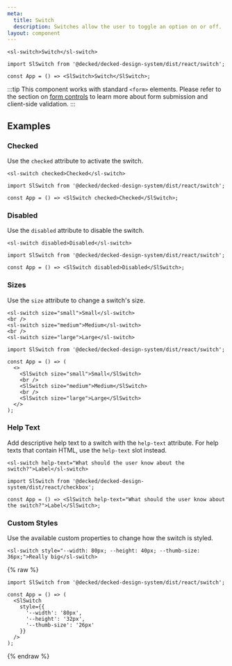 ```yaml
---
meta:
  title: Switch
  description: Switches allow the user to toggle an option on or off.
layout: component
---
```


```html:preview
<sl-switch>Switch</sl-switch>
```

```jsx:react
import SlSwitch from '@decked/decked-design-system/dist/react/switch';

const App = () => <SlSwitch>Switch</SlSwitch>;
```

:::tip
This component works with standard `<form>` elements. Please refer to the section on [form controls](/getting-started/form-controls) to learn more about form submission and client-side validation.
:::

## Examples

### Checked

Use the `checked` attribute to activate the switch.

```html:preview
<sl-switch checked>Checked</sl-switch>
```

```jsx:react
import SlSwitch from '@decked/decked-design-system/dist/react/switch';

const App = () => <SlSwitch checked>Checked</SlSwitch>;
```

### Disabled

Use the `disabled` attribute to disable the switch.

```html:preview
<sl-switch disabled>Disabled</sl-switch>
```

```jsx:react
import SlSwitch from '@decked/decked-design-system/dist/react/switch';

const App = () => <SlSwitch disabled>Disabled</SlSwitch>;
```

### Sizes

Use the `size` attribute to change a switch's size.

```html:preview
<sl-switch size="small">Small</sl-switch>
<br />
<sl-switch size="medium">Medium</sl-switch>
<br />
<sl-switch size="large">Large</sl-switch>
```

```jsx:react
import SlSwitch from '@decked/decked-design-system/dist/react/switch';

const App = () => (
  <>
    <SlSwitch size="small">Small</SlSwitch>
    <br />
    <SlSwitch size="medium">Medium</SlSwitch>
    <br />
    <SlSwitch size="large">Large</SlSwitch>
  </>
);
```

### Help Text

Add descriptive help text to a switch with the `help-text` attribute. For help texts that contain HTML, use the `help-text` slot instead.

```html:preview
<sl-switch help-text="What should the user know about the switch?">Label</sl-switch>
```

```jsx:react
import SlSwitch from '@decked/decked-design-system/dist/react/checkbox';

const App = () => <SlSwitch help-text="What should the user know about the switch?">Label</SlSwitch>;
```

### Custom Styles

Use the available custom properties to change how the switch is styled.

```html:preview
<sl-switch style="--width: 80px; --height: 40px; --thumb-size: 36px;">Really big</sl-switch>
```

{% raw %}

```jsx:react
import SlSwitch from '@decked/decked-design-system/dist/react/switch';

const App = () => (
  <SlSwitch
    style={{
      '--width': '80px',
      '--height': '32px',
      '--thumb-size': '26px'
    }}
  />
);
```

{% endraw %}

